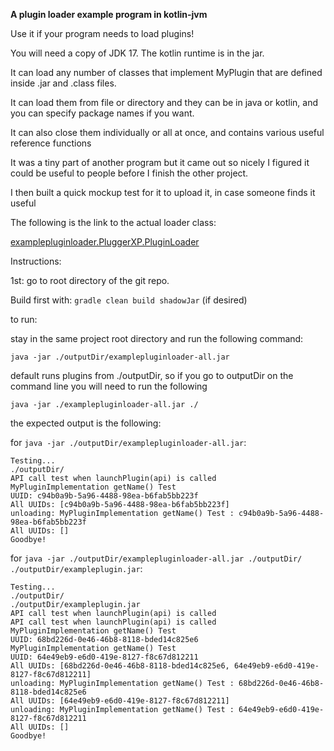 **A plugin loader example program in kotlin-jvm**

Use it if your program needs to load plugins!

You will need a copy of JDK 17. The kotlin runtime is in the jar.

It can load any number of classes that implement MyPlugin that are defined inside .jar and .class files.

It can load them from file or directory and they can be in java or kotlin, and you can specify package names if you want.

It can also close them individually or all at once, and contains various useful reference functions

It was a tiny part of another program but it came out so nicely I figured it could be useful to people before I finish the other project.

I then built a quick mockup test for it to upload it, in case someone finds it useful

The following is the link to the actual loader class:

[examplepluginloader.PluggerXP.PluginLoader](examplepluginloader/src/main/kotlin/examplepluginloader/PluggerXP/PluginLoader.kt)

Instructions:

1st: go to root directory of the git repo.

Build first with: ```gradle clean build shadowJar``` (if desired)

to run:

stay in the same project root directory and run the following command:

```java -jar ./outputDir/examplepluginloader-all.jar```

default runs plugins from ./outputDir, so if you go to outputDir on the command line you will need to run the following

```java -jar ./examplepluginloader-all.jar ./```

the expected output is the following:

for ```java -jar ./outputDir/examplepluginloader-all.jar```:
```
Testing...
./outputDir/
API call test when launchPlugin(api) is called
MyPluginImplementation getName() Test
UUID: c94b0a9b-5a96-4488-98ea-b6fab5bb223f
All UUIDs: [c94b0a9b-5a96-4488-98ea-b6fab5bb223f]
unloading: MyPluginImplementation getName() Test : c94b0a9b-5a96-4488-98ea-b6fab5bb223f
All UUIDs: []
Goodbye!
```

for ```java -jar ./outputDir/examplepluginloader-all.jar ./outputDir/ ./outputDir/exampleplugin.jar```:
```
Testing...
./outputDir/
./outputDir/exampleplugin.jar
API call test when launchPlugin(api) is called
API call test when launchPlugin(api) is called
MyPluginImplementation getName() Test
UUID: 68bd226d-0e46-46b8-8118-bded14c825e6
MyPluginImplementation getName() Test
UUID: 64e49eb9-e6d0-419e-8127-f8c67d812211
All UUIDs: [68bd226d-0e46-46b8-8118-bded14c825e6, 64e49eb9-e6d0-419e-8127-f8c67d812211]
unloading: MyPluginImplementation getName() Test : 68bd226d-0e46-46b8-8118-bded14c825e6
All UUIDs: [64e49eb9-e6d0-419e-8127-f8c67d812211]
unloading: MyPluginImplementation getName() Test : 64e49eb9-e6d0-419e-8127-f8c67d812211
All UUIDs: []
Goodbye!
```